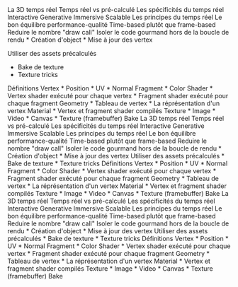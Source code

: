 
<slide data-cool="yolo[]">
  La 3D temps réel
</slide>

<slide>
  Temps réel vs pré-calculé
</slide>

<slide>
  Les spécificités du temps réel
</slide>

<slide>
  Interactive
</slide>

<slide>
  Generative
</slide>

<slide>
  Immersive
</slide>

<slide>
  Scalable
</slide>

<slide>
  Les principes du temps réel
</slide>

<slide>
  Le bon équilibre performance-qualité
</slide>

<slide>
  Time-based plutôt que frame-based
</slide>

<slide>
  Reduire le nombre "draw call"
</slide>

<slide>
  Isoler le code gourmand hors de la boucle de rendu
</slide>

<slide>
  * Création d'object
  * Mise à jour des vertex
</slide>

<slide>

  Utiliser des assets précalculés
  * Bake de texture
  * Texture tricks
</slide>

<slide>
  Définitions
</slide>

<slide>
  Vertex
  * Position
  * UV
  * Normal
</slide>

<slide>
  Fragment
  * Color
</slide>

<slide>
  Shader
  * Vertex shader exécuté pour chaque vertex
  * Fragment shader exécuté pour chaque fragment
</slide>

<slide>
  Geometry
  * Tableau de vertex
  * La réprésentation d'un vertex
</slide>

<slide>
  Material
  * Vertex et fragment shader compilés
</slide>

<slide>
  Texture
  * Image
  * Video
  * Canvas
  * Texture (framebuffer)
</slide>

<slide>
  Bake
</slide>

<slide>
  La 3D temps réel
</slide>

<slide>
  Temps réel vs pré-calculé
</slide>

<slide>
  Les spécificités du temps réel
</slide>

<slide>
  Interactive
</slide>

<slide>
  Generative
</slide>

<slide>
  Immersive
</slide>

<slide>
  Scalable
</slide>

<slide>
  Les principes du temps réel
</slide>

<slide>
  Le bon équilibre performance-qualité
</slide>

<slide>
  Time-based plutôt que frame-based
</slide>

<slide>
  Reduire le nombre "draw call"
</slide>

<slide>
  Isoler le code gourmand hors de la boucle de rendu
</slide>

<slide>
  * Création d'object
  * Mise à jour des vertex
</slide>

<slide>
  Utiliser des assets précalculés
  * Bake de texture
  * Texture tricks
</slide>

<slide>
  Définitions
</slide>

<slide>
  Vertex
  * Position
  * UV
  * Normal
</slide>

<slide>
  Fragment
  * Color
</slide>

<slide>
  Shader
  * Vertex shader exécuté pour chaque vertex
  * Fragment shader exécuté pour chaque fragment
</slide>

<slide>
  Geometry
  * Tableau de vertex
  * La réprésentation d'un vertex
</slide>

<slide>
  Material
  * Vertex et fragment shader compilés
</slide>

<slide>
  Texture
  * Image
  * Video
  * Canvas
  * Texture (framebuffer)
</slide>

<slide>
  Bake
</slide>

<slide>
  La 3D temps réel
</slide>

<slide>
  Temps réel vs pré-calculé
</slide>

<slide>
  Les spécificités du temps réel
</slide>

<slide>
  Interactive
</slide>

<slide>
  Generative
</slide>

<slide>
  Immersive
</slide>

<slide>
  Scalable
</slide>

<slide>
  Les principes du temps réel
</slide>

<slide>
  Le bon équilibre performance-qualité
</slide>

<slide>
  Time-based plutôt que frame-based
</slide>

<slide>
  Reduire le nombre "draw call"
</slide>

<slide>
  Isoler le code gourmand hors de la boucle de rendu
</slide>

<slide>
    * Création d'object
    * Mise à jour des vertex
</slide>

<slide>
    Utiliser des assets précalculés
    * Bake de texture
    * Texture tricks
</slide>

<slide>
  Définitions
</slide>

<slide>
    Vertex
    * Position
    * UV
    * Normal
</slide>

<slide>
    Fragment
    * Color
</slide>

<slide>
    Shader
    * Vertex shader exécuté pour chaque vertex
    * Fragment shader exécuté pour chaque fragment
</slide>

<slide>
    Geometry
    * Tableau de vertex
    * La réprésentation d'un vertex
</slide>

<slide>
    Material
    * Vertex et fragment shader compilés
</slide>

<slide>
    Texture
    * Image
    * Video
    * Canvas
    * Texture (framebuffer)
</slide>

<slide>
  Bake
</slide>